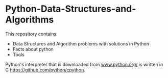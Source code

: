 # Python-Data-Structures-and-Algorithms
This repository contains:
- Data Structures and Algorithm problems with solutions in Python
- Facts about python
- Tools

Python's interpreter that is downloaded from www.python.org/ is written in C https://github.com/python/cpython.
